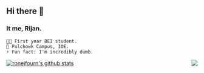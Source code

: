 ## Hi there 👋
### It me, Rijan.
```
👨‍💻 First year BEI student. 
🏫 Pulchowk Campus, IOE.
⚡ Fun fact: I'm incredibly dumb.
```
<a href="https://www.youtube.com/watch?v=F9iNkhFyWMQ">
  <img src="https://raw.githubusercontent.com/hlissner/doom-emacs/screenshots/cacochan.png" align="right"/>
</a>

[![ronejfourn's github stats](https://github-readme-stats.vercel.app/api?username=ronejfourn&include_all_commits=true&show_icons=true&hide_title=true&border_radius=0&hide_border=true&theme=onedark)](https://github.com/ronejfourn)
